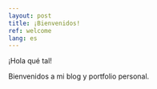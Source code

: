 ```yaml
---
layout: post
title: ¡Bienvenidos!
ref: welcome
lang: es
---
```


¡Hola qué tal!

Bienvenidos a mi blog y portfolio personal. 
